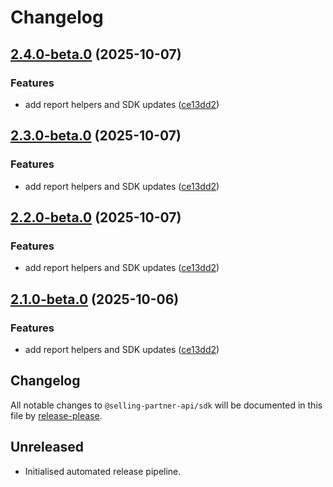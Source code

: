 # Changelog

## [2.4.0-beta.0](https://github.com/selling-partner-api/selling-partner-api/compare/sdk-v2.3.0-beta.0...sdk-v2.4.0-beta.0) (2025-10-07)


### Features

* add report helpers and SDK updates ([ce13dd2](https://github.com/selling-partner-api/selling-partner-api/commit/ce13dd2e2a5bbd5cf1938f7ec4588660b56cd0e4))

## [2.3.0-beta.0](https://github.com/selling-partner-api/selling-partner-api/compare/v2.2.0-beta.0...v2.3.0-beta.0) (2025-10-07)


### Features

* add report helpers and SDK updates ([ce13dd2](https://github.com/selling-partner-api/selling-partner-api/commit/ce13dd2e2a5bbd5cf1938f7ec4588660b56cd0e4))

## [2.2.0-beta.0](https://github.com/selling-partner-api/selling-partner-api/compare/v2.1.0-beta.0...v2.2.0-beta.0) (2025-10-07)


### Features

* add report helpers and SDK updates ([ce13dd2](https://github.com/selling-partner-api/selling-partner-api/commit/ce13dd2e2a5bbd5cf1938f7ec4588660b56cd0e4))

## [2.1.0-beta.0](https://github.com/selling-partner-api/selling-partner-api/compare/v2.0.0-beta.0...v2.1.0-beta.0) (2025-10-06)


### Features

* add report helpers and SDK updates ([ce13dd2](https://github.com/selling-partner-api/selling-partner-api/commit/ce13dd2e2a5bbd5cf1938f7ec4588660b56cd0e4))

## Changelog

All notable changes to `@selling-partner-api/sdk` will be documented in this file by [release-please](https://github.com/google-github-actions/release-please).

## Unreleased

- Initialised automated release pipeline.
